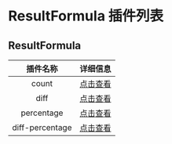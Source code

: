 # ResultFormula 插件列表
## ResultFormula

|         插件名称          |             详细信息            | 
|:-------------------------:|:-------------------------------:|
|      count                |        [点击查看](count.md)     |
|      diff                 |        [点击查看](diff.md)      |
|    percentage             |       [点击查看](percentage.md) |
|    diff-percentage        |        [点击查看](diff-percentage.md) |